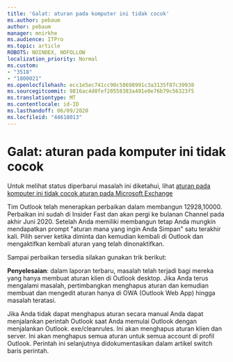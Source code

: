 ```yaml
---
title: 'Galat: aturan pada komputer ini tidak cocok'
ms.author: pebaum
author: pebaum
manager: mnirkhe
ms.audience: ITPro
ms.topic: article
ROBOTS: NOINDEX, NOFOLLOW
localization_priority: Normal
ms.custom:
- "3518"
- "1800021"
ms.openlocfilehash: ecc1e5ec741cc90c58698991c3a3135f87c39938
ms.sourcegitcommit: 9816ac4d0fef20558383a491e0e76b79c56323f5
ms.translationtype: MT
ms.contentlocale: id-ID
ms.lasthandoff: 06/09/2020
ms.locfileid: "44618013"
---
```

# <a name="error-the-rules-on-this-computer-do-not-match"></a>Galat: aturan pada komputer ini tidak cocok

Untuk melihat status diperbarui masalah ini diketahui, lihat [aturan pada komputer ini tidak cocok aturan pada Microsoft Exchange](https://support.office.com/article/d032e037-b224-429e-b325-633afde9b5f0)

Tim Outlook telah menerapkan perbaikan dalam membangun 12928,10000. Perbaikan ini sudah di Insider Fast dan akan pergi ke bulanan Channel pada akhir Juni 2020. Setelah Anda memiliki membangun tetap Anda mungkin mendapatkan prompt "aturan mana yang ingin Anda Simpan" satu terakhir kali. Pilih server ketika diminta dan kemudian kembali di Outlook dan mengaktifkan kembali aturan yang telah dinonaktifkan.

Sampai perbaikan tersedia silakan gunakan trik berikut:

**Penyelesaian**: dalam laporan terbaru, masalah telah terjadi bagi mereka yang hanya membuat aturan klien di Outlook desktop. Jika Anda terus mengalami masalah, pertimbangkan menghapus aturan dan kemudian membuat dan mengedit aturan hanya di OWA (Outlook Web App) hingga masalah teratasi.

Jika Anda tidak dapat menghapus aturan secara manual Anda dapat menjalankan perintah Outlook saat Anda memulai Outlook dengan menjalankan Outlook. exe/cleanrules. Ini akan menghapus aturan klien dan server. Ini akan menghapus semua aturan untuk semua account di profil Outlook. Perintah ini selanjutnya didokumentasikan dalam artikel switch baris perintah.